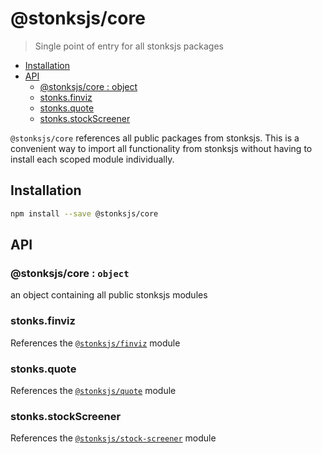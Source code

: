 # @stonksjs/core

> Single point of entry for all stonksjs packages

- [Installation](#installation)
- [API](#api)
  - [@stonksjs/core : object](#stonksjscore--object)
  - [stonks.finviz](#stonksfinviz)
  - [stonks.quote](#stonksquote)
  - [stonks.stockScreener](#stonksstockscreener)

`@stonksjs/core` references all public packages from stonksjs. This is a
convenient way to import all functionality from stonksjs without having to
install each scoped module individually.

## Installation

```bash
npm install --save @stonksjs/core
```

## API

### @stonksjs/core : <code>object</code>

an object containing all public stonksjs modules

### stonks.finviz

References the
[`@stonksjs/finviz`](https://nielse63.github.io/stonksjs/tree/main/packages/finviz)
module

### stonks.quote

References the
[`@stonksjs/quote`](https://nielse63.github.io/stonksjs/tree/main/packages/quote)
module

### stonks.stockScreener

References the
[`@stonksjs/stock-screener`](https://nielse63.github.io/stonksjs/tree/main/packages/stock-screener)
module
